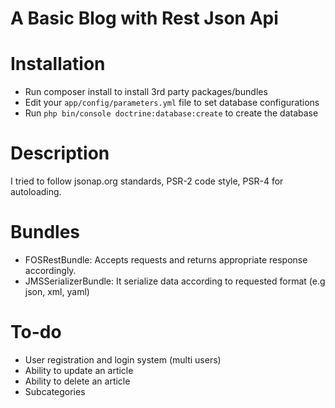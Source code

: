 A Basic Blog with Rest Json Api
==================

# Installation
* Run composer install to install 3rd party packages/bundles
* Edit your `app/config/parameters.yml` file to set database configurations
* Run `php bin/console doctrine:database:create` to create the database

# Description
I tried to follow jsonap.org standards, PSR-2 code style, PSR-4 for autoloading.

# Bundles
* FOSRestBundle: Accepts requests and returns appropriate response accordingly.
* JMSSerializerBundle: It serialize data according to requested format (e.g json, xml, yaml)

# To-do
* User registration and login system (multi users)
* Ability to update an article
* Ability to delete an article
* Subcategories